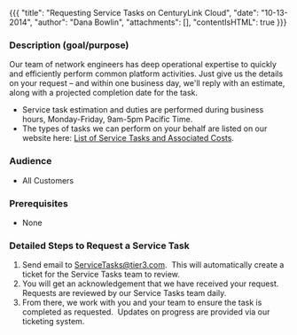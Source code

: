 {{{
  "title": "Requesting Service Tasks on CenturyLink Cloud",
  "date": "10-13-2014",
  "author": "Dana Bowlin",
  "attachments": [],
  "contentIsHTML": true
}}}

<h3>Description (goal/purpose)</h3>
<p>Our team of network engineers has deep operational expertise to quickly and efficiently perform common platform activities. Just give us the details on your request – and within one business day, we'll reply with an estimate, along with a projected completion
  date for the task. </p>
<ul>
  <li>Service task estimation and duties are performed during business hours, Monday-Friday, 9am-5pm Pacific Time.</li>
  <li>The types of tasks we can perform on your behalf are listed on our website here:&nbsp;<a href="http://www.centurylinkcloud.com/products/support/service-tasks" target="_blank">List of Service Tasks and Associated Costs</a>.</li>
</ul>
<h3><strong>Audience</strong></h3>
<ul>
  <li>All Customers</li>
</ul>
<h3>Prerequisites</h3>
<ul>
  <li>None</li>
</ul>
<h3>Detailed Steps to Request a Service Task</h3>
<ol>
  <li>Send email to <a href="mailto:ServiceTasks@tier3.com">ServiceTasks@tier3.com</a>. &nbsp;This will automatically create a ticket for the Service Tasks team to review. &nbsp;</li>
  <li>You will get an acknowledgement that we have received your request.&nbsp; Requests are reviewed by our Service Tasks team daily.</li>
  <li>From there, we work with you and your team to ensure the task is completed as requested.&nbsp; Updates on progress are provided via our ticketing system.</li>
</ol>


